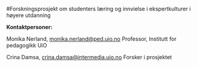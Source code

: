 #Forskningsprosjekt om studenters læring og innvielse i ekspertkulturer i høyere utdanning

**Kontaktpersoner:**

Monika Nerland, [monika.nerland@ped.uio.no](mailto:monika.nerland@ped.uio.no)
Professor, Institutt for pedagogikk UiO

Crina Damsa, [crina.damsa@intermedia.uio.no](mailto:crina.damsa@intermedia.uio.no)
Forsker i prosjektet
